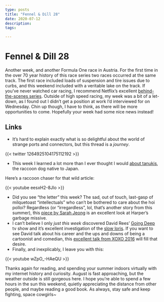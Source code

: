 ```yaml
---
type: posts
title: "Fennel & Dill 28"
date: 2020-07-12
description: 
tags:

---
```


# Fennel & Dill 28

Another week, and another Formula One race in Austria. For the first time in the over 70 year history of this race series two races occurred at the same track. The first race included loads of suspension and tire issues due to curbs, and this weekend included with a veritable lake on the track. If you’ve never watched car racing, I recommend Netflix’s excellent [behind-the-scenes series](https://www.netflix.com/title/80204890?s=i&trkid=0). Outside of high speed racing, my week was a bit of a let-down, as I found out I didn’t get a position at work I’d interviewed for on Wednesday. Chin up though, I have to think, as there will be more opportunities to come. Hopefully your week had some nice news instead!

## Links

- It’s hard to explain exactly what is so delightful about the world of strange ports and connectors, but this thread is a _journey_.

{{< twitter 1264925104175112192 >}}

- This week I learned a lot more than I ever thought I would [about tanukis](https://hyakumonogatari.com/2013/08/30/tanuki-no-kintama-tanukis-giant-balls/), the raccoon dog native to Japan.

Here’s a raccoon chaser for that wild article:

{{< youtube eesxH2-8Jlo >}}

- Did you see “the letter” this week? The sad, out of touch, last-gasp of milquetoast “intellectuals” who can’t be bothered to care about the hoi polloi? Regardless (or “irregardless”, lol, that’s another story from this summer), this [piece by Sarah Jeong](https://www.theverge.com/21320338/letter-harpers-writers-free-speech-canceled-social-media-illiberalism) is an excellent look at Harper’s garbage missive.
- I can’t believe I only *just this week* discovered David Rees’ [Going Deep](https://www.amazon.com/Going-Deep-David-Rees-Season/dp/B00M50KCGA) tv show and it’s excellent investigation of the [slow loris](https://en.m.wikipedia.org/wiki/Slow_loris). If you want to see David talk about his career and the ups and downs of being a cartoonist and comedian, this [excellent talk from XOXO 2016](https://xoxofest.com/2016/videos/david-rees) will fill that desire.
- Finally, and inexplicably, I leave you with this:

{{< youtube wZpO_-HAeQU >}}

Thanks again for reading, and spending your summer indoors virtually with my internet history and curiosity. August is fast approaching, but the weather outside is still gorgeous here. I hope you’re able to spend a few hours in the sun this weekend, quietly appreciating the distance from other people, and maybe reading a good book. As always, stay safe and keep fighting, space cowgirls~
